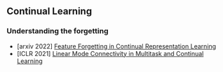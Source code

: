 ## Continual Learning


### Understanding the forgetting

 - [arxiv 2022] [Feature Forgetting in Continual Representation Learning](https://arxiv.org/pdf/2205.13359.pdf)
 - [ICLR 2021] [Linear Mode Connectivity in Multitask and Continual Learning](https://openreview.net/forum?id=Fmg_fQYUejf)



